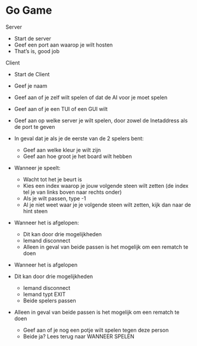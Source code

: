 # Go Game
Server
*	Start de server
*	Geef een port aan waarop je wilt hosten
*	That’s is, good job

Client
* Start de Client
*	Geef je naam
*	Geef aan of je zelf wilt spelen of dat de AI voor je moet spelen
*	Geef aan of je een TUI of een GUI wilt
*	Geef aan op welke server je wilt spelen, door zowel de Inetaddress als de port te geven

* In geval dat je als je de eerste van de 2 spelers bent:
  * Geef aan welke kleur je wilt zijn
  * Geef aan hoe groot je het board wilt hebben

* Wanneer je speelt:
  * Wacht tot het je beurt is
  * Kies een index waarop je jouw volgende steen wilt zetten (de index tel je van links boven naar rechts onder)
  * Als je wilt passen, type -1
  * Al je niet weet waar je je volgende steen wilt zetten, kijk dan naar de hint steen

* Wanneer het is afgelopen:
  * Dit kan door drie mogelijkheden
   * Iemand disconnect
  * Alleen in geval van beide passen is het mogelijk om een rematch te doen
  
*	Wanneer het is afgelopen 
  * Dit kan door drie mogelijkheden
    * Iemand disconnect
    * Iemand typt EXIT
    * Beide spelers passen
  * Alleen in geval van beide passen is het mogelijk om een rematch te doen
    * Geef aan of je nog een potje wilt spelen tegen deze person
    * Beide ja? Lees terug naar WANNEER SPELEN
